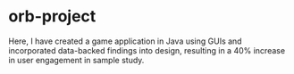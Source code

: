 # orb-project
Here, I have created a game application in Java using GUIs and incorporated data-backed findings into design, resulting in a 40% increase in user engagement in sample study.
